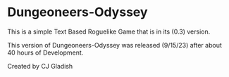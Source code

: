 # Dungeoneers-Odyssey
This is a simple Text Based Roguelike Game that is in its (0.3) version.

This version of Dungeoneers-Odyssey was released (9/15/23) after about 40 hours of Development.

Created by CJ Gladish
